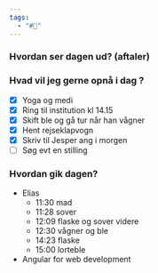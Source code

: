 ```yaml
---
tags:
  - "#📅"
---
```

### Hvordan ser dagen ud? (aftaler)


### Hvad vil jeg gerne opnå i dag ?

- [x] Yoga og medi
- [x] Ring til institution kl 14.15
- [x] Skift ble og gå tur når han vågner 
- [x] Hent rejseklapvogn 
- [x] Skriv til Jesper ang i morgen
- [ ] Søg evt en stilling
### Hvordan gik dagen?
- Elias 
	- 11:30 mad
	- 11:28 sover 
	- 12:09 flaske og sover videre 
	- 12:30 vågner og ble
	- 14:23 flaske 
	- 15:00 lorteble
- Angular for web development 